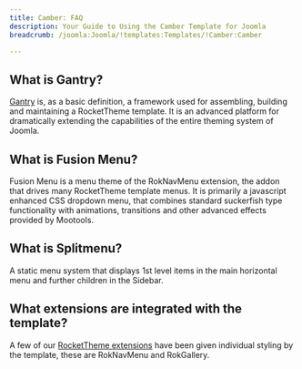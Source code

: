 ```yaml
---
title: Camber: FAQ
description: Your Guide to Using the Camber Template for Joomla
breadcrumb: /joomla:Joomla/!templates:Templates/!Camber:Camber

---
```


What is Gantry?
-----
[Gantry][gantry] is, as a basic definition, a framework used for assembling, building and maintaining a RocketTheme template. It is an advanced platform for dramatically extending the capabilities of the entire theming system of Joomla.

What is Fusion Menu?
-----
Fusion Menu is a menu theme of the RokNavMenu extension, the addon that drives many RocketTheme template menus. It is primarily a javascript enhanced CSS dropdown menu, that combines standard suckerfish type functionality with animations, transitions and other advanced effects provided by Mootools.

What is Splitmenu?
-----
A static menu system that displays 1st level items in the main horizontal menu and further children in the Sidebar.

What extensions are integrated with the template?
-----
A few of our [RocketTheme extensions][extensions] have been given individual styling by the template, these are RokNavMenu and RokGallery.

[gantry]: http://gantry-framework.org/
[features]: http://demo.rockettheme.com/joomla-templates/camber/features
[font]: http://www.fontsquirrel.com/fonts/ubuntu
[forum]: http://www.rockettheme.com/forum/joomla-template-camber/
[dropdown]: http://demo.rockettheme.com/joomla-templates/camber/features/menu-options
[splitmenu]: http://demo.rockettheme.com/joomla-templates/camber/features/menu-options
[extensions]: http://demo.rockettheme.com/joomla-templates/camber/features/extensions